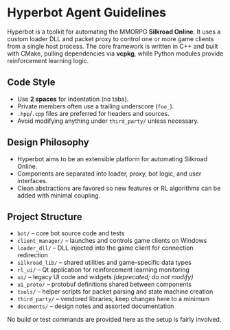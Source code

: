# Hyperbot Agent Guidelines

Hyperbot is a toolkit for automating the MMORPG **Silkroad Online**.  It uses a
custom loader DLL and packet proxy to control one or more game clients from a
single host process.  The core framework is written in C++ and built with
CMake, pulling dependencies via **vcpkg**, while Python modules provide
reinforcement learning logic.

## Code Style

- Use **2 spaces** for indentation (no tabs).
- Private members often use a trailing underscore (`foo_`).
- `.hpp`/`.cpp` files are preferred for headers and sources.
- Avoid modifying anything under `third_party/` unless necessary.

## Design Philosophy

- Hyperbot aims to be an extensible platform for automating Silkroad Online.
- Components are separated into loader, proxy, bot logic, and user interfaces.
- Clean abstractions are favored so new features or RL algorithms can be added
  with minimal coupling.

## Project Structure

- `bot/` – core bot source code and tests
- `client_manager/` – launches and controls game clients on Windows
- `loader_dll/` – DLL injected into the game client for connection redirection
- `silkroad_lib/` – shared utilities and game-specific data types
- `rl_ui/` – Qt application for reinforcement learning monitoring
- `ui/` – legacy UI code and widgets *(deprecated; do not modify)*
- `ui_proto/` – protobuf definitions shared between components
- `tools/` – helper scripts for packet parsing and state machine creation
- `third_party/` – vendored libraries; keep changes here to a minimum
- `documents/` – design notes and assorted documentation

No build or test commands are provided here as the setup is fairly involved.


